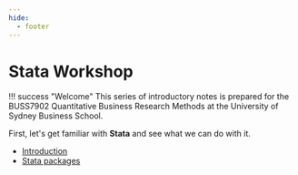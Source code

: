 ```yaml
---
hide:
  - footer
---
```


# Stata Workshop

!!! success "Welcome"
    This series of introductory notes is prepared for the BUSS7902 Quantitative Business Research Methods at the University of Sydney Business School.

First, let's get familiar with **Stata** and see what we can do with it.

- [Introduction](./introduction)
- [Stata packages](./packages)
